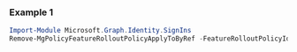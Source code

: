 ### Example 1
```powershell
Import-Module Microsoft.Graph.Identity.SignIns
Remove-MgPolicyFeatureRolloutPolicyApplyToByRef -FeatureRolloutPolicyId $featureRolloutPolicyId -DirectoryObjectId $directoryObjectId
```
